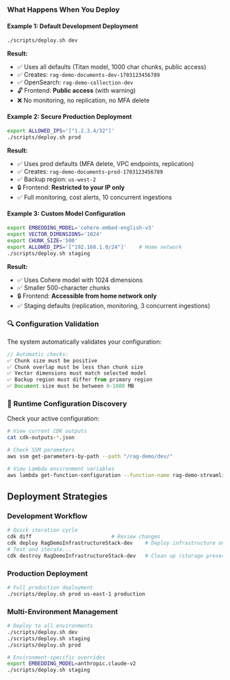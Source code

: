 ### **What Happens When You Deploy**

#### **Example 1: Default Development Deployment**
```bash
./scripts/deploy.sh dev
```
**Result:**
- ✅ Uses all defaults (Titan model, 1000 char chunks, public access)
- ✅ Creates: `rag-demo-documents-dev-1703123456789`
- ✅ OpenSearch: `rag-demo-collection-dev`
- 🔓 Frontend: **Public access** (with warning)
- ❌ No monitoring, no replication, no MFA delete

#### **Example 2: Secure Production Deployment**
```bash
export ALLOWED_IPS='["1.2.3.4/32"]'
./scripts/deploy.sh prod
```
**Result:**
- ✅ Uses prod defaults (MFA delete, VPC endpoints, replication)
- ✅ Creates: `rag-demo-documents-prod-1703123456789`
- ✅ Backup region: `us-west-2`
- 🔒 Frontend: **Restricted to your IP only**
- ✅ Full monitoring, cost alerts, 10 concurrent ingestions

#### **Example 3: Custom Model Configuration**
```bash
export EMBEDDING_MODEL='cohere.embed-english-v3'
export VECTOR_DIMENSIONS='1024'
export CHUNK_SIZE='500'
export ALLOWED_IPS='["192.168.1.0/24"]'    # Home network
./scripts/deploy.sh staging
```
**Result:**
- ✅ Uses Cohere model with 1024 dimensions
- ✅ Smaller 500-character chunks
- 🔒 Frontend: **Accessible from home network only**
- ✅ Staging defaults (replication, monitoring, 3 concurrent ingestions)

### **🔍 Configuration Validation**

The system automatically validates your configuration:

```typescript
// Automatic checks:
✅ Chunk size must be positive
✅ Chunk overlap must be less than chunk size  
✅ Vector dimensions must match selected model
✅ Backup region must differ from primary region
✅ Document size must be between 0-1000 MB
```

### **📱 Runtime Configuration Discovery**

Check your active configuration:

```bash
# View current CDK outputs
cat cdk-outputs-*.json

# Check SSM parameters
aws ssm get-parameters-by-path --path "/rag-demo/dev/"

# View Lambda environment variables
aws lambda get-function-configuration --function-name rag-demo-streamlit-app-dev
```

## Deployment Strategies

### Development Workflow
```bash
# Quick iteration cycle
cdk diff                          # Review changes
cdk deploy RagDemoInfrastructureStack-dev    # Deploy infrastructure only
# Test and iterate...
cdk destroy RagDemoInfrastructureStack-dev   # Clean up (storage preserved)
```

### Production Deployment
```bash
# Full production deployment
./scripts/deploy.sh prod us-east-1 production
```

### Multi-Environment Management
```bash
# Deploy to all environments
./scripts/deploy.sh dev
./scripts/deploy.sh staging  
./scripts/deploy.sh prod

# Environment-specific overrides
export EMBEDDING_MODEL=anthropic.claude-v2
./scripts/deploy.sh staging
```